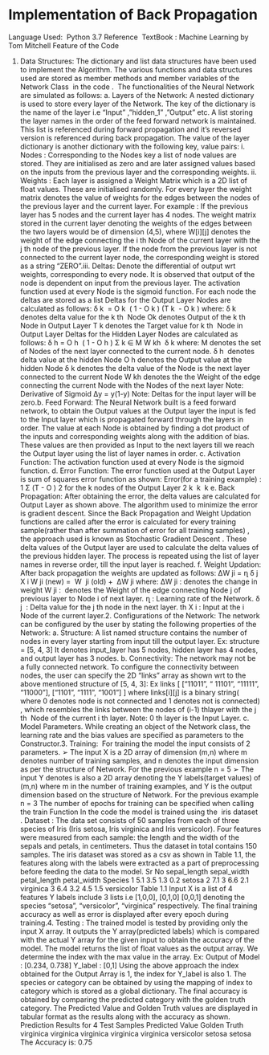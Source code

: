 # Implementation of Back Propagation
Language Used: ​ Python 3.7
Reference​ ​ TextBook​ : Machine Learning by Tom Mitchell
Feature of the Code
1. Data Structures:​ The dictionary and list data structures have been used to implement the
Algorithm. The various functions and data structures used are stored as member methods
and member variables of the ​ Network Class ​ in the code​ . ​ The functionalities of the
Neural Network are simulated as follows:
a. Layers of the Network: A nested dictionary is used to store every layer of the
Network. The key of the dictionary is the name of the layer i.e “Input”
,”hidden_1” ,”Output” etc. A list storing the layer names in the order of the feed
forward network is maintained. This list is referenced during forward propagation
and it’s reversed version is referenced during back propagation. The value of the
layer dictionary is another dictionary with the following key, value pairs:
i. Nodes : Corresponding to the Nodes key a list of node values are stored.
They are initialised as zero and are later assigned values based on the
inputs from the previous layer and the corresponding weights.
ii. Weights : Each layer is assigned a Weight Matrix which is a 2D list of
float values. These are initialised randomly. For every layer the weight
matrix denotes the value of weights for the edges between the nodes of the
previous layer and the current layer.
For example : If the previous layer has 5 nodes and the current layer has 4
nodes. The weight matrix stored in the current layer denoting the weights
of the edges between the two layers would be of dimension (4,5), where
W[i][j] denotes the weight of the edge connecting the i​ th​ Node of the
current layer with the j​ th​ node of the previous layer. If the node from the
previous layer is not connected to the current layer node, the
corresponding weight is stored as a string “ZERO”.iii.
Deltas: Denote the differential of output wrt weights, corresponding to
every node. It is observed that output of the node is dependent on input
from the previous layer. The activation function used at every Node is the
sigmoid function. For each node the deltas are stored as a list
Deltas for the Output Layer Nodes are calculated as follows:
δ​ k ​ = O​ k ​ ( 1 - O​ k​ ) (T​ k ​ - O​ k​ )
where:
δ​ k​ denotes delta value for the k​ th ​ Node
O​ k​ denotes Output of the k​ th​ Node in Output Layer
T​ k​ denotes the Target value for k​ th ​ Node in Output Layer
Deltas for the Hidden Layer Nodes are calculated as follows:
δ​ h​ = O​ h ​ ( 1 - O​ h​ ) Σ​ k ∈ M​ W​ kh ​ δ​ k
where:
M denotes the set of Nodes of the next layer connected to the current
node.
δ​ h ​ denotes delta value at the hidden Node
O​ h​ denotes the Output value at the hidden Node
δ​ k​ denotes the delta value of the Node is the next layer connected to the
current Node
W​ kh denotes
the the Weight of the edge connecting the current Node with
the Nodes of the next layer
Note: Derivative of Sigmoid Δy = y(1-y)
Note: Deltas for the input layer will be zero.b. Feed Forward: The Neural Network built is a feed forward network, to obtain the
Output values at the Output layer the input is fed to the Input layer which is
propagated forward through the layers in order. The value at each Node is
obtained by finding a dot product of the inputs and corresponding weights along
with the addition of bias. These values are then provided as Input to the next
layers till we reach the Output layer using the list of layer names in order.
c. Activation Function: The activation function used at every Node is the sigmoid
function.
d. Error Function: The error function used at the Output Layer is sum of squares
error function as shown:
Error(for a training example) :
1
Σ​ (T​ - O​ )​ 2​ for the k nodes of the Output Layer
2 k ​ k ​ k
e. Back Propagation: After obtaining the error, the delta values are calculated for
Output Layer as shown above. The algorithm used to minimize the error is
gradient descent. Since the Back Propagation and Weight Updation functions are
called after the error is calculated for every training sample(rather than after
summation of error for all training samples) , the approach used is known as
Stochastic Gradient Descent​ . These delta values of the Output layer are used to
calculate the delta values of the previous hidden layer. The process is repeated
using the list of layer names in reverse order, till the input layer is reached.
f. Weight Updation: After back propagation the weights are updated as follows:
ΔW​ ji​ = ղ δ​ j​ X​ i
W​ ji​ (new) = ​ W ​ ji​ (old) + ​ ΔW​ ji
where:
ΔW​ ji​ : denotes the change in weight
W​ ji : ​ denotes the Weight of the edge connecting Node j of previous layer to Node i
of next layer.
ղ : Learning rate of the Network.
δ​ j ​ : Delta value for the j​ th node
in the next layer.
th
X​ i​ : Input at the i​ Node of the current layer.2. Configurations of the Network:​ The network can be configured by the user by stating
the following properties of the Network:
a. Structure: A list named structure contains the number of nodes in every layer
starting from input till the output layer.
Ex: structure = [5, 4, 3]
It denotes input_layer has 5 nodes, hidden layer has 4 nodes, and output layer has
3 nodes.
b. Connectivity: The network may not be a fully connected network. To configure
the connectivity between nodes, the user can specify the 2D “links” array as
shown wrt to the above mentioned structure of [5, 4, 3]:
Ex links [ [“11011”, “ 11101”, “11111”, “11000”], [“1101”, “1111”, “1001”] ]
where
links[i][j] is a binary string( where 0 denotes node is not connected and 1 denotes
not is connected) , which resembles the links between the nodes of (i-1)​ th​ layer
with the j​ th ​ Node of the current i​ th layer.
Note: 0​ th​ layer is the Input Layer.
c. Model Parameters. While creating an object of the Network class, the learning
rate and the bias values are specified as parameters to the Constructor.3. Training: ​ For training the model the input consists of 2 parameters.
➢ The input X is a 2D array of dimension (m,n) where m denotes number of
training samples, and n denotes the input dimension as per the structure of
Network. For the previous example n = 5
➢ The input Y denotes is also a 2D array denoting the Y labels(target values) of
(m,n) where m in the number of training examples, and Y is the output dimension
based on the structure of Network. For the previous example n = 3
The number of epochs for training can be specified when calling the train Function
In the code the model is trained using the ​ iris dataset​ .
Dataset :​ The data set consists of 50 samples from each of three species of Iris (Iris
setosa, Iris virginica and Iris versicolor). Four features were measured from each sample:
the length and the width of the sepals and petals, in centimeters. Thus the dataset in total
contains 150 samples. The iris dataset was stored as a csv as shown in Table 1.1, the
features along with the labels were extracted as a part of preprocessing before feeding the
data to the model.
Sr No sepal_length sepal_width petal_length petal_width Species
1 5.1 3.5 1.3 0.2 setosa
2 7.1 3 6.6 2.1 virginica
3 6.4 3.2 4.5 1.5 versicolor
Table 1.1
Input X is a list of 4 features
Y labels include 3 lists i.e [1,0,0], [0,1,0] [0,0,1] denoting the species “setosa”,
“versicolor”, “virginica” respectively.
The final training accuracy as well as error is displayed after every epoch during training.4. Testing :​ The trained model is tested by providing only the input X array. It outputs the
Y array(predicted labels) which is compared with the actual Y array for the given input to
obtain the accuracy of the model.
The model returns the list of float values as the output array. We determine the
index with the max value in the array.
Ex: Output of Model : [0.234, 0.738]
Y_label : [0,1]
Using the above approach the index obtained for the Output Array is 1, the index
for Y_label is also 1. The species or category can be obtained by using the mapping of
index to category which is stored as a global dictionary. The final accuracy is obtained by
comparing the predicted category with the golden truth category. The Predicted Value
and Golden Truth values are displayed in tabular format as the results along with the
accuracy as shown.
Prediction Results for 4 Test Samples
Predicted Value Golden Truth
virginica virginica
virginica virginica
virginica versicolor
setosa setosa
The Accuracy is: 0.75
